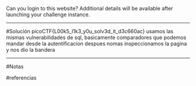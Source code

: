 Can you login to this website?
Additional details will be available after launching your challenge instance.

---------
#Solución 
picoCTF{L00k5_l1k3_y0u_solv3d_it_d3c660ac}
usamos las mismas vulnerabilidades de sql, basicamente comparadores que podemos mandar desde la autentificacion
despues nomas inspeccionamos la pagina y nos dio la bandera

-------
#Notas 

#referencias 